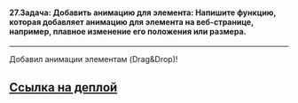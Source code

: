 <h4>27.Задача: Добавить анимацию для элемента: Напишите функцию, которая добавляет анимацию для элемента на веб-странице, например, плавное изменение его положения или размера.</h4>

---

Добавил анимации элементам (Drag&Drop)!

<h2><a href="https://wild-berry1-v7kz-358h9r6qq-kiko34rus-mailru.vercel.app/">Ссылка на деплой</a></h2>
